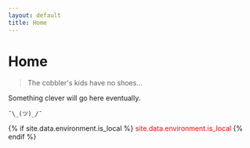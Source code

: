 ```yaml
---
layout: default
title: Home
---
```

# Home

> The cobbler's kids have no shoes...

Something clever will go here eventually.

`¯\_(ツ)_/¯`

{% if site.data.environment.is_local %}
<span style="color: red;">
      site.data.environment.is_local
</span>
{% endif %}

